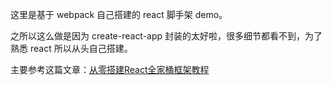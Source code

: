 这里是基于 webpack 自己搭建的 react 脚手架 demo。

之所以这么做是因为 create-react-app 封装的太好啦，很多细节都看不到，为了熟悉 react 所以从头自己搭建。

主要参考这篇文章：[从零搭建React全家桶框架教程](https://github.com/brickspert/blog/issues/1) 
